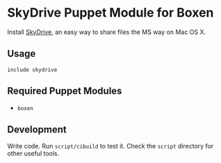 # SkyDrive Puppet Module for Boxen

Install [SkyDrive](http://skydrive.live.com), an easy way to share files the MS way
on Mac OS X.

## Usage

```puppet
include skydrive
```

## Required Puppet Modules

* `boxen`

## Development

Write code. Run `script/cibuild` to test it. Check the `script`
directory for other useful tools.
